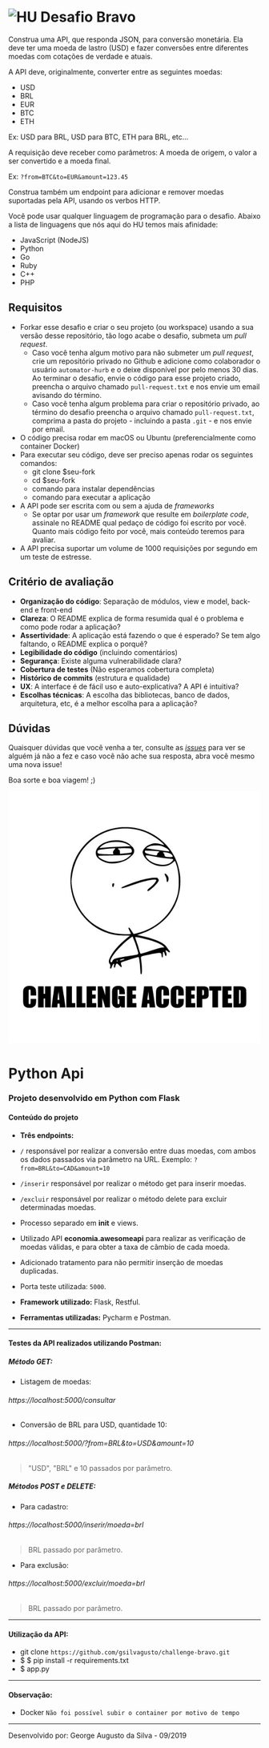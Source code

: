 # <img src="https://avatars1.githubusercontent.com/u/7063040?v=4&s=200.jpg" alt="HU" width="24" /> Desafio Bravo

Construa uma API, que responda JSON, para conversão monetária. Ela deve ter uma moeda de lastro (USD) e fazer conversões entre diferentes moedas com cotações de verdade e atuais.

A API deve, originalmente, converter entre as seguintes moedas:

-   USD
-   BRL
-   EUR
-   BTC
-   ETH

Ex: USD para BRL, USD para BTC, ETH para BRL, etc...

A requisição deve receber como parâmetros: A moeda de origem, o valor a ser convertido e a moeda final.

Ex: `?from=BTC&to=EUR&amount=123.45`

Construa também um endpoint para adicionar e remover moedas suportadas pela API, usando os verbos HTTP.

Você pode usar qualquer linguagem de programação para o desafio. Abaixo a lista de linguagens que nós aqui do HU temos mais afinidade:

-   JavaScript (NodeJS)
-   Python
-   Go
-   Ruby
-   C++
-   PHP

## Requisitos

-   Forkar esse desafio e criar o seu projeto (ou workspace) usando a sua versão desse repositório, tão logo acabe o desafio, submeta um _pull request_.
    -   Caso você tenha algum motivo para não submeter um _pull request_, crie um repositório privado no Github e adicione como colaborador o usuário `automator-hurb` e o deixe disponível por pelo menos 30 dias. Ao terminar o desafio, envie o código para esse projeto criado, preencha o arquivo chamado `pull-request.txt` e nos envie um email avisando do término.
    -   Caso você tenha algum problema para criar o repositório privado, ao término do desafio preencha o arquivo chamado `pull-request.txt`, comprima a pasta do projeto - incluindo a pasta `.git` - e nos envie por email.
-   O código precisa rodar em macOS ou Ubuntu (preferencialmente como container Docker)
-   Para executar seu código, deve ser preciso apenas rodar os seguintes comandos:
    -   git clone \$seu-fork
    -   cd \$seu-fork
    -   comando para instalar dependências
    -   comando para executar a aplicação
-   A API pode ser escrita com ou sem a ajuda de _frameworks_
    -   Se optar por usar um _framework_ que resulte em _boilerplate code_, assinale no README qual pedaço de código foi escrito por você. Quanto mais código feito por você, mais conteúdo teremos para avaliar.
-   A API precisa suportar um volume de 1000 requisições por segundo em um teste de estresse.

## Critério de avaliação

-   **Organização do código**: Separação de módulos, view e model, back-end e front-end
-   **Clareza**: O README explica de forma resumida qual é o problema e como pode rodar a aplicação?
-   **Assertividade**: A aplicação está fazendo o que é esperado? Se tem algo faltando, o README explica o porquê?
-   **Legibilidade do código** (incluindo comentários)
-   **Segurança**: Existe alguma vulnerabilidade clara?
-   **Cobertura de testes** (Não esperamos cobertura completa)
-   **Histórico de commits** (estrutura e qualidade)
-   **UX**: A interface é de fácil uso e auto-explicativa? A API é intuitiva?
-   **Escolhas técnicas**: A escolha das bibliotecas, banco de dados, arquitetura, etc, é a melhor escolha para a aplicação?

## Dúvidas

Quaisquer dúvidas que você venha a ter, consulte as [_issues_](https://github.com/HurbCom/challenge-bravo/issues) para ver se alguém já não a fez e caso você não ache sua resposta, abra você mesmo uma nova issue!

Boa sorte e boa viagem! ;)

<p align="center">
  <img src="ca.jpg" alt="Challange accepted" />
</p>


# Python Api

<h3>Projeto desenvolvido em Python com Flask</h3>

<h4>Conteúdo do projeto</h4>

- <b>Três endpoints:</b>

- `/` responsável por realizar a conversão entre duas moedas, com ambos os dados passados via parâmetro na URL. Exemplo: `?from=BRL&to=CAD&amount=10` 
- `/inserir` responsável por realizar o método get para inserir moedas.
- `/excluir` responsável por realizar o método delete para excluir determinadas moedas.

- Processo separado em __init__ e views.

- Utilizado API **economia.awesomeapi** para realizar as verificação de moedas válidas, e para obter a taxa de câmbio de cada moeda.

- Adicionado tratamento para não permitir inserção de moedas duplicadas.

- Porta teste utilizada: `5000`.


- <b>Framework utilizado:</b> Flask, Restful.
- <b>Ferramentas utilizadas:</b> Pycharm e Postman.

<hr>

<h4>Testes da API realizados utilizando Postman:</h4>

<h5>Método GET:</h5>

- Listagem de moedas: 
###### https://localhost:5000/consultar
- Conversão de BRL para USD, quantidade 10: 
###### https://localhost:5000/?from=BRL&to=USD&amount=10
>"USD", "BRL" e 10 passados por parâmetro.

<h5>Métodos POST e DELETE:</h5>

- Para cadastro: 
###### https://localhost:5000/inserir/moeda=brl
> BRL passado por parâmetro.

- Para exclusão: 
###### https://localhost:5000/excluir/moeda=brl
> BRL passado por parâmetro.

<hr>
<h4>Utilização da API:</h4>

- git clone `https://github.com/gsilvagusto/challenge-bravo.git`
- $ $ pip install -r requirements.txt
- $ app.py

<hr>

<h4>Observação:</h4>

- Docker `Não foi possível subir o container por motivo de tempo`

<hr>
Desenvolvido por: George Augusto da Silva - 09/2019